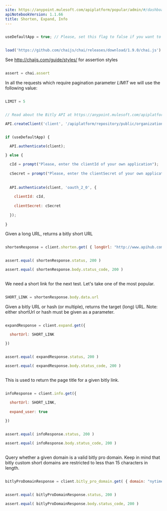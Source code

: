 ```yaml
---
site: https://anypoint.mulesoft.com/apiplatform/popular/admin/#/dashboard/apis/7589/versions/7715/portal/pages/6304/preview
apiNotebookVersion: 1.1.66
title: Shorten, Expand, Info
---
```


```javascript

useDefaultApp = true; // Please, set this flag to false if you want to use your own application

```

```javascript

load('https://github.com/chaijs/chai/releases/download/1.9.0/chai.js')

```

See http://chaijs.com/guide/styles/ for assertion styles

```javascript

assert = chai.assert

```

In all the requests which require pagination parameter _LIMIT_ we will use the following value:

```javascript

LIMIT = 5

```

```javascript

// Read about the Bitly API at https://anypoint.mulesoft.com/apiplatform/popular/admin/#/dashboard/apis/7589/versions/7715/contracts

API.createClient('client', '/apiplatform/repository/public/organizations/30/apis/7589/versions/7715/definition');

```

```javascript

if (useDefaultApp) {

  API.authenticate(client);
  
} else {

  cId = prompt("Please, enter the clientId of your own application");
  
  cSecret = prompt("Please, enter the clientSecret of your own application");
  
  
  API.authenticate(client, 'oauth_2_0', {
  
    clientId: cId,
    
    clientSecret: cSecret
    
  });
    
}

```

Given a long URL, returns a bitly short URL

```javascript

shortenResponse = client.shorten.get( { longUrl: "http://www.apihub.com" } )

```

```javascript

assert.equal( shortenResponse.status, 200 )

assert.equal( shortenResponse.body.status_code, 200 )
 
```

We need a short link for the next test. Let's take one of the most popular.

```javascript

SHORT_LINK = shortenResponse.body.data.url

```

Given a bitly URL or hash (or multiple), returns the target (long) URL.
Note: either shortUrl or hash must be given as a parameter.

```javascript

expandResponse = client.expand.get({

  shortUrl: SHORT_LINK
  
})

```

```javascript

assert.equal( expandResponse.status, 200 )

assert.equal( expandResponse.body.status_code, 200 )
 
```

This is used to return the page title for a given bitly link.

```javascript

infoResponse = client.info.get({

  shortUrl: SHORT_LINK,
  
  expand_user: true
  
})

```

```javascript

assert.equal( infoResponse.status, 200 )

assert.equal( infoResponse.body.status_code, 200 )
 
```

Query whether a given domain is a valid bitly pro domain. Keep in mind that
bitly custom short domains are restricted to less than 15 characters in
length.

```javascript

bitlyProDomainResponse = client.bitly_pro_domain.get( { domain: "nytimes.com" } )

```

```javascript

assert.equal( bitlyProDomainResponse.status, 200 )

assert.equal( bitlyProDomainResponse.body.status_code, 200 )

```